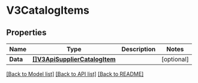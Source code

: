 # V3CatalogItems

## Properties

Name | Type | Description | Notes
------------ | ------------- | ------------- | -------------
**Data** | [**[]V3ApiSupplierCatalogItem**](v3.APISupplierCatalogItem.md) |  | [optional] 

[[Back to Model list]](../README.md#documentation-for-models) [[Back to API list]](../README.md#documentation-for-api-endpoints) [[Back to README]](../README.md)


